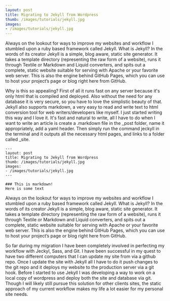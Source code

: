 ```yaml
---
layout: post
title: Migrating to Jekyll from Wordpress
thumb: /images/tutorials/jekyll.jpg
images: 
- /images/tutorials/jekyll.jpg
--- 
```


Always on the lookout for ways to improve my websites and workflow I stumbled upon a ruby based framework called Jekyll. What is Jekyll? In the words of its creator Jekyll is a simple, blog aware, static site generator. It takes a template directory (representing the raw form of a website), runs it through Textile or Markdown and Liquid converters, and spits out a complete, static website suitable for serving with Apache or your favorite web server. This is also the engine behind GitHub Pages, which you can use to host your project’s page or blog right here from GitHub.

Why is this so appealing? First of all it runs fast on any server because it's only html that is compiled and deployed. Also without the need for any database it is very secure, so you have to love the simplistic beauty of that. Jekyll also supports markdown, a very easy to read and write text to html conversion tool for web writers/developers like myself. I just started writing this way and I love it. It's fast and natural to write, all I have to do when I want to write an article is create a .markdown file in the _post folder, name it appropriately, add a yaml header. Then simply run the command jeckyll in the terminal and it outputs all the necessary html pages, and links to a folder called _site. 

    ---
    layout: post
    title: Migrating to Jekyll from Wordpress
    thumb: /images/tutorials/jekyll.jpg
    images: 
    - /images/tutorials/jekyll.jpg
    --- 

    ### This is markdown!
    Here is some text

Always on the lookout for ways to improve my websites and workflow I stumbled upon a ruby based framework called Jekyll. What is Jekyll? In the words of its creator Jekyll is a simple, blog aware, static site generator. It takes a template directory (representing the raw form of a website), runs it through Textile or Markdown and Liquid converters, and spits out a complete, static website suitable for serving with Apache or your favorite web server. This is also the engine behind GitHub Pages, which you can use to host your project’s page or blog right here from GitHub.

So far during my migration I have been completely involved in perfecting my workflow with Jeckyl, Sass, and Git. I have been successful in my quest to have two different computers that I can update my site from via a github repo. Once I update the site with Jekyll all I have to do it push changes to the git repo and it deploys my website to the production server via a git hook. Before I started to use Jekyll I was developing a way to work on a local copy of wordpress and deploy both the site and database via git. Though I will likely still pursue this solution for other clients sites, the static approach of my current workflow makes my life a lot easier for my personal site needs. 



